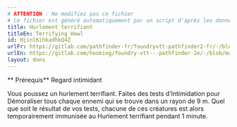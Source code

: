 ```yaml
---
# ATTENTION : Ne modifiez pas ce fichier
# Ce fichier est généré automatiquement par un script d'après les données du module Foundry VTT officiel et de sa traduction
title: Hurlement terrifiant
titleEn: Terrifying Howl
id: HjinlKihkadhkQ4Z
urlFr: https://gitlab.com/pathfinder-fr/foundryvtt-pathfinder2-fr/-/blob/master/data/feats/HjinlKihkadhkQ4Z.htm
urlEn: https://gitlab.com/hooking/foundry-vtt---pathfinder-2e/-/blob/master/packs/data/feats.db/terrifying-howl.json
layout: dons
---
```

** Prérequis** Regard intimidant

 Vous poussez un hurlement terrifiant. Faites des tests d’Intimidation pour Démoraliser tous chaque ennemi qui se trouve dans un rayon de 9 m. Quel que soit le résultat de vos tests, chacune de ces créatures est alors temporairement immunisée au Hurlement terrifiant pendant 1 minute.
